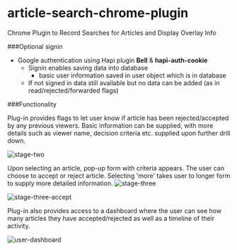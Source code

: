 # article-search-chrome-plugin
Chrome Plugin to Record Searches for Articles and Display Overlay Info


###Optional signin  
* Google authentication using Hapi plugin **Bell** & **hapi-auth-cookie**
  * Signin enables saving data into database
      * basic user information saved in user object which is in database
  * If not signed in data still available but no data can be added (as in read/rejected/forwarded flags)


###Functionality

  Plug-in provides flags to let user know if article has been rejected/accepted by any previous viewers. Basic information can be supplied, with more details such as viewer name, decision criteria etc. supplied upon further drill down.

  ![stage-two](https://cloud.githubusercontent.com/assets/2669229/8267816/16ccd880-1766-11e5-87bf-5ee276948187.png)

  Upon selecting an article, pop-up form with criteria appears. The user can choose to accept or reject article. Selecting 'more' takes user to longer form to supply more detailed information.
  ![stage-three](https://cloud.githubusercontent.com/assets/2669229/8267822/2bf20f0a-1766-11e5-9f9c-f954d4205018.png)

  ![stage-three-accept](https://cloud.githubusercontent.com/assets/2669229/8267835/ca3631c8-1766-11e5-8468-50168534ddc1.png)

  Plug-in also provides access to a dashboard where the user can see how many articles they have accepted/rejected as well as a timeline of their activity.

  ![user-dashboard](https://cloud.githubusercontent.com/assets/2669229/8267843/34f26ab8-1767-11e5-8083-93b642e91d9f.png)
